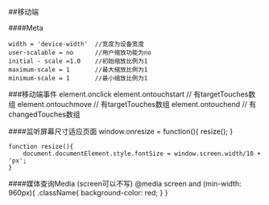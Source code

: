 ##移动端

####Meta
	<meta name="viewport"
          content="width=device-width, user-scalable=no, initial-scale=1.0, maximum-scale=1.0, minimum-scale=1.0">

	width = 'device-width'	//宽度为设备宽度
	user-scalable = no      //用户缩放功能为no
	initial - scale =1.0	//初始缩放比例为1
	maximum-scale = 1		//最大缩放比例为1
	minimum-scale = 1		//最小缩放比例为1

###移动端事件
	element.onclick
	element.ontouchstart	// 有targetTouches数组
	element.ontouchmove		// 有targetTouches数组
	element.ontouchend		// 有changedTouches数组

####监听屏幕尺寸适应页面
	window.onresize = function(){
		resize();
	}
	
	function resize(){
		document.documentElement.style.fontSize = window.screen.width/10 + 'px';
	}

####媒体查询Media (screen可以不写)
	@media screen and (min-width: 960px){
		.className{
			background-color: red;
		}
	}
	